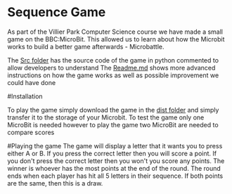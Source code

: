# Sequence Game
As part of the Villier Park Computer Science course we have made a small game on the BBC:MicroBit.
This allowed us to learn about how the Microbit works to build a better game afterwards - Microbattle.

The [Src folder](/games/sequence/dist/src/sequence.py) has the source code of the game in python commented to allow developers to understand 
The [Readme.md](games/sequence/readme.md) shows more advanced instructions on how the game works as well as possible improvement we could have done

#Installation

To play the game simply download the game in the [dist folder](/games/sequence/dist/sequence.hex) and simply transfer it to the storage of your Microbit.
To test the game only one MicroBit is needed however to play the game two MicroBit are needed to compare scores

#Playing the game
The game will display a letter that it wants you to press either A or B.
If you press the correct letter then you will score a point.
If you don't press the correct letter then you won't you score any points.
The winner is whoever has the most points at the end of the round.
The round ends when each player has hit all 5 letters in their sequence.
If both points are the same, then this is a draw.

